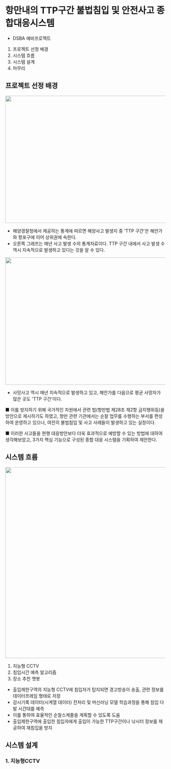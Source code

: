  # 항만내의 TTP구간 불법침입 및 안전사고 종합대응시스템   
    
 - DSBA 예비프로젝트
 1. 프로젝트 선정 배경
 2. 시스템 흐름
 3. 시스템 설계
 4. 마무리

 ## 프로젝트 선정 배경
<img src="https://github.com/jong4499/DSBA_pre_PJT/assets/141287150/9eed864a-4797-4e0e-8edd-ba578fbf92a6" width=700 height = 400/>   

- 해양경찰청에서 제공하는 통계에 따르면 해양사고 발생지 중 'TTP 구간'은 해안가와 항포구에 이어 상위권에 속한다.
- 오른쪽 그래프는 매년 사고 발생 수의 통계자료이다. TTP 구간 내에서 사고 발생 수 역시 지속적으로 발생하고 있다는 것을 알 수 있다.
   
<img src = "https://github.com/jong4499/DSBA_pre_PJT/assets/141287150/d006c7f1-e77d-438a-befb-0d228165c212" width = 700 height = 400/>   

- 사망사고 역시 매년 지속적으로 발생하고 있고, 해안가를 다음으로 평균 사망자가 많은 곳도 'TTP 구간'이다.
   
■ 이를 방지하기 위해 국가적인 차원에서 관련 법(항만법 제28조 제2항 금지행위등)을 방안으로 제시하기도 하였고, 항만 관련 기관에서는 순찰 업무를 수행하는 부서를 편성하여 운영하고 있으나, 여전히 불법침입 및 사고 사례들이 발생하고 있는 실정이다.
   
■ 이러한 사고들을 현행 대응방안보다 더욱 효과적으로 예방할 수 있는 방법에 대하여 생각해보았고, 3가지 핵심 기능으로 구성된 종합 대응 시스템을 기획하여 제안한다.
   
 ## 시스템 흐름
 <img src = "https://github.com/jong4499/DSBA_pre_PJT/assets/141287150/8f1ba3d7-2218-40b6-bfe2-b9c5a66005e9" width = 700 height=600/>   
 
1) 지능형 CCTV
2) 침입시간 예측 알고리즘
3) 장소 추천 챗봇   
- 출입제한구역의 지능형 CCTV에 침입자가 탑지되면 경고방송이 송출, 관련 정보를 데이터프레임 형태로 저장
- 감시기록 데이터(시계열 데이터) 전처리 및 머신러닝 모델 학습과정을 통해 침입 다발 시간대를 예측
- 이를 통하여 효율적인 순찰스케줄을 계획할 수 있도록 도움
- 출입제한구역에 출입한 침입자에게 출입이 가능한 TTP구간이나 낚시터 정보를 제공하여 재침입을 방지

## 시스템 설계
### 1. 지능형CCTV
